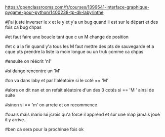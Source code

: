 https://openclassrooms.com/fr/courses/1399541-interface-graphique-pygame-pour-python/1400238-tp-dk-labyrinthe

#j'ai juste inverser le x et le y et y'a un bug quand il est sur le départ et des fois ca bug chpas

#et faut faire une boucle tant que c un M change de position

#et c a la fin quand y'a tous les M faut mettre des pts de sauvegarde et a cque pts prendre la liste la moin longue ou un truk comme ca chpas


#ensuite on réécrit 'n1'

#si dango rencontre un 'M'

#on va dans laby et par l'aléatoire si le coté == 'M'

#alors on dit nan et on refait aléatoire d'un des 3 cotés si == 'M ' ainsi de suite

#sinon si == 'm' on arrete et on recommence

#ouais mais mario lui jcrois qu'a force il apprend et sur une map jamais joué il y arrive...

#ben ca sera pour la prochinae fois ok

